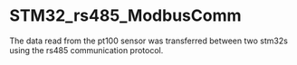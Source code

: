 # STM32_rs485_ModbusComm
The data read from the pt100 sensor was transferred between two stm32s using the rs485 communication protocol.
